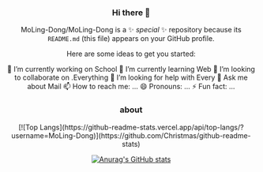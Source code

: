 <div align=center>

### Hi there 👋

MoLing-Dong/MoLing-Dong is a ✨ _special_ ✨ repository because its `README.md` (this file) appears on your GitHub profile.

Here are some ideas to get you started:

 🔭 I’m currently working on School
 🌱 I’m currently learning Web
 👯 I’m looking to collaborate on .Everything
 🤔 I’m looking for help with Every
 💬 Ask me about Mail
 📫 How to reach me: ...
 😄 Pronouns: ...
 ⚡ Fun fact: ...
### about
<div style='margin:auto 0px'>
[![Top Langs](https://github-readme-stats.vercel.app/api/top-langs/?username=MoLing-Dong)](https://github.com/Christmas/github-readme-stats)


[![Anurag's GitHub stats](https://github-readme-stats.vercel.app/api?username=MoLing-Dong)](https://github.com/anuraghazra/github-readme-stats)


</div>
